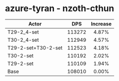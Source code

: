 # azure-tyran - nzoth-cthun
| Actor | DPS | Increase |
|---|:---:|:---:|
|T29-2_4-set|113272|4.87%|
|T30-2_4-set|112949|4.57%|
|T29-2-set+T30-2-set|112523|4.18%|
|T30-2-set|110192|2.02%|
|T29-2-set|110109|1.94%|
|Base|108010|0.00%|
